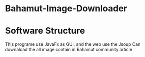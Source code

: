 # Bahamut-Image-Downloader

# Software Structure
 This programe use JavaFx as GUI, and the web use the Jsoup
 Can downaload the all image contain in Bahamut community article
